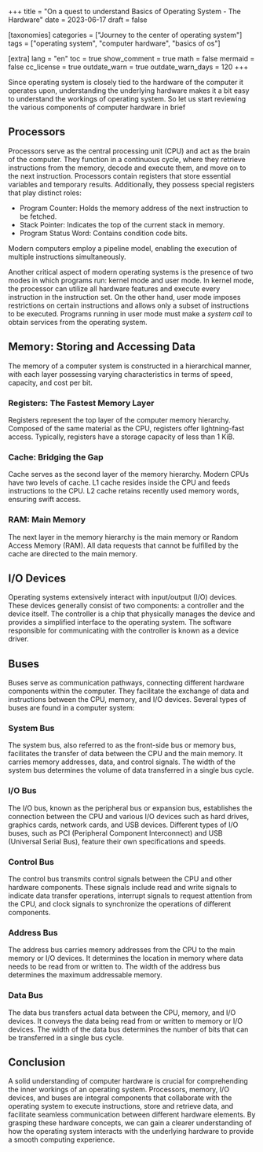 +++
title = "On a quest to understand Basics of Operating System - The Hardware"
date = 2023-06-17
draft = false

[taxonomies]
categories = ["Journey to the center of operating system"]
tags = ["operating system", "computer hardware", "basics of os"]

[extra]
lang = "en"
toc = true
show_comment = true
math = false
mermaid = false
cc_license = true
outdate_warn = true
outdate_warn_days = 120
+++



Since operating system is closely tied to the hardware of the computer it operates upon, understanding the underlying hardware makes it a bit easy to understand the workings of operating system. So let us start reviewing the various components of computer hardware in brief


## Processors

Processors serve as the central processing unit (CPU) and act as the brain of the computer. They function in a continuous cycle, where they retrieve instructions from the memory, decode and execute them, and move on to the next instruction. Processors contain registers that store essential variables and temporary results. Additionally, they possess special registers that play distinct roles:

- Program Counter: Holds the memory address of the next instruction to be fetched.
- Stack Pointer: Indicates the top of the current stack in memory.
- Program Status Word: Contains condition code bits.

Modern computers employ a pipeline model, enabling the execution of multiple instructions simultaneously.

Another critical aspect of modern operating systems is the presence of two modes in which programs run: kernel mode and user mode. In kernel mode, the processor can utilize all hardware features and execute every instruction in the instruction set. On the other hand, user mode imposes restrictions on certain instructions and allows only a subset of instructions to be executed. Programs running in user mode must make a _system call_ to obtain services from the operating system.

## Memory: Storing and Accessing Data

The memory of a computer system is constructed in a hierarchical manner, with each layer possessing varying characteristics in terms of speed, capacity, and cost per bit.

### Registers: The Fastest Memory Layer

Registers represent the top layer of the computer memory hierarchy. Composed of the same material as the CPU, registers offer lightning-fast access. Typically, registers have a storage capacity of less than 1 KiB.

### Cache: Bridging the Gap

Cache serves as the second layer of the memory hierarchy. Modern CPUs have two levels of cache. L1 cache resides inside the CPU and feeds instructions to the CPU. L2 cache retains recently used memory words, ensuring swift access.

### RAM: Main Memory

The next layer in the memory hierarchy is the main memory or Random Access Memory (RAM). All data requests that cannot be fulfilled by the cache are directed to the main memory.


## I/O Devices

Operating systems extensively interact with input/output (I/O) devices. These devices generally consist of two components: a controller and the device itself. The controller is a chip that physically manages the device and provides a simplified interface to the operating system. The software responsible for communicating with the controller is known as a device driver.

## Buses

Buses serve as communication pathways, connecting different hardware components within the computer. They facilitate the exchange of data and instructions between the CPU, memory, and I/O devices. Several types of buses are found in a computer system:

### System Bus
The system bus, also referred to as the front-side bus or memory bus, facilitates the transfer of data between the CPU and the main memory. It carries memory addresses, data, and control signals. The width of the system bus determines the volume of data transferred in a single bus cycle.

### I/O Bus

The I/O bus, known as the peripheral bus or expansion bus, establishes the connection between the CPU and various I/O devices such as hard drives, graphics cards, network cards, and USB devices. Different types of I/O buses, such as PCI (Peripheral Component Interconnect) and USB (Universal Serial Bus), feature their own specifications and speeds.

### Control Bus

The control bus transmits control signals between the CPU and other hardware components. These signals include read and write signals to indicate data transfer operations, interrupt signals to request attention from the CPU, and clock signals to synchronize the operations of different components.

### Address Bus

The address bus carries memory addresses from the CPU to the main memory or I/O devices. It determines the location in memory where data needs to be read from or written to. The width of the address bus determines the maximum addressable memory.

### Data Bus

The data bus transfers actual data between the CPU, memory, and I/O devices. It conveys the data being read from or written to memory or I/O devices. The width of the data bus determines the number of bits that can be transferred in a single bus cycle.

## Conclusion

A solid understanding of computer hardware is crucial for comprehending the inner workings of an operating system. Processors, memory, I/O devices, and buses are integral components that collaborate with the operating system to execute instructions, store and retrieve data, and facilitate seamless communication between different hardware elements. By grasping these hardware concepts, we can gain a clearer understanding of how the operating system interacts with the underlying hardware to provide a smooth computing experience.